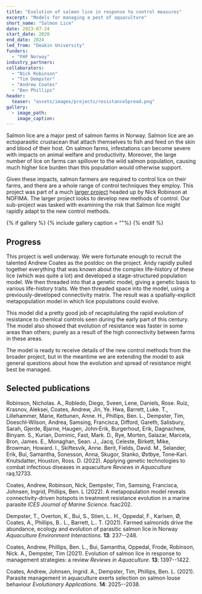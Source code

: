```yaml
---
title: "Evolution of salmon lice in response to control measures"
excerpt: "Models for managing a pest of aquaculture"
short_name: "Salmon Lice"
date: 2023-07-24
start_date: 2020
end_date: 2024
led_from: "Deakin University"
funders:
  - "FHF Norway"
industry_partners:
collaborators:
  - "Nick Robinson"
  - "Tim Dempster"
  - "Andrew Coates"
  - "Ben Phillips"
header:
  teaser: "assets/images/projects/resistanceSpread.png"
gallery:
  - image_path: 
    image_caption: 
---
```


Salmon lice are a major pest of salmon farms in Norway.  Salmon lice are an ectoparasitic crustacean that attach themselves to fish and feed on the skin and blood of their host.  On salmon farms, infestations can become severe with impacts on animal welfare and productivity.  Moreover, the large number of lice on farms can spillover to the wild salmon population, causing much higher lice burden than this population would otherwise support.  

Given these impacts, salmon farmers are required to control lice on their farms, and there are a whole range of control techniques they employ. This project was part of a much [larger project](https://nofima.com/projects/crispresist/) headed up by Nick Robinson at NOFIMA.  The larger project looks to develop new methods of control.  Our sub-project was tasked with examining the risk that Salmon lice might rapidly adapt to the new control methods.  


{% if gallery %}
{% include gallery caption = ""%}
{% endif %}

## Progress

This project is well underway. We were fortunate enough to recruit the talented Andrew Coates as the postdoc on the project.  Andy rapidly pulled together everything that was known about the complex life-history of these lice (which was quite a lot) and developed a stage-structured population model.  We then threaded into that a genetic model, giving a genetic basis to various life-history traits.  We then threaded space into the model, using a previously-developed connectivity matrix.  The result was a spatially-explicit metapopulation model in which lice populations could evolve.  

This model did a pretty good job of recapitulating the rapid evolution of resistance to chemical controls seen during the early part of this century.  The model also showed that evolution of resistance was faster in some areas than others; purely as a result of the high connectivity between farms in these areas.

The model is ready to receive details of the new control methods from the broader project, but in the meantime we are extending the model to ask general questions about how the evolution and spread of resistance might best be managed.

## Selected publications 


Robinson, Nicholas. A., Robledo, Diego, Sveen, Lene, Daniels, Rose. Ruiz, Krasnov, Aleksei, Coates, Andrew, Jin, Ye. Hwa, Barrett, Luke. T., Lillehammer, Marie, Kettunen, Anne. H., Phillips, Ben. L., Dempster, Tim, Doeschl‐Wilson, Andrea, Samsing, Francisca, Difford, Gareth, Salisbury, Sarah, Gjerde, Bjarne, Haugen, John‐Erik, Burgerhout, Erik, Dagnachew, Binyam. S., Kurian, Dominic, Fast, Mark. D., Rye, Morten, Salazar, Marcela, Bron, James. E., Monaghan, Sean. J., Jacq, Celeste, Birkett, Mike, Browman, Howard. I., Skiftesvik, Anne. Berit, Fields, David. M., Selander, Erik, Bui, Samantha, Sonesson, Anna, Skugor, Stanko, Østbye, Tone‐Kari. Knutsdatter, Houston, Ross. D. (2022).  Applying genetic technologies to combat infectious diseases in aquaculture  *Reviews in Aquaculture* raq.12733.

 
Coates, Andrew, Robinson, Nick, Dempster, Tim, Samsing, Francisca, Johnsen, Ingrid, Phillips, Ben. L (2022).  A metapopulation model reveals connectivity-driven hotspots in treatment resistance evolution in a marine parasite  *ICES Journal of Marine Science*. fsac202.

 
Dempster, T., Overton, K., Bui, S., Stien, L.. H., Oppedal, F., Karlsen, Ø, Coates, A., Phillips, B.. L., Barrett, L.. T. (2021).  Farmed salmonids drive the abundance, ecology and evolution of parasitic salmon lice in Norway  *Aquaculture Environment Interactions*. **13**: 237--248.

 
Coates, Andrew, Phillips, Ben. L., Bui, Samantha, Oppedal, Frode, Robinson, Nick. A., Dempster, Tim (2021).  Evolution of salmon lice in response to management strategies: a review  *Reviews in Aquaculture*. **13**: 1397--1422.

 
Coates, Andrew, Johnsen, Ingrid. A., Dempster, Tim, Phillips, Ben. L. (2021).  Parasite management in aquaculture exerts selection on salmon louse behaviour  *Evolutionary Applications*. **14**: 2025--2038.

 
